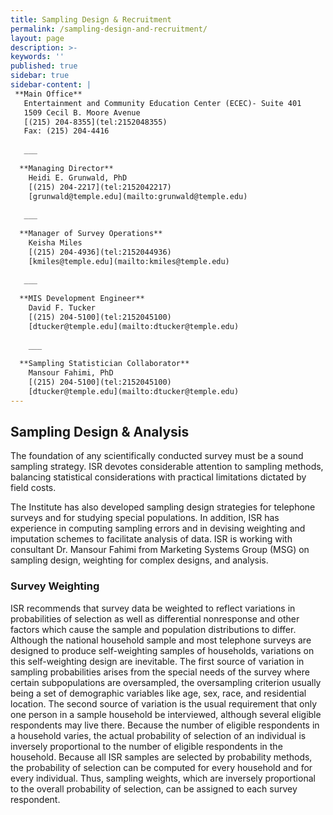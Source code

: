 ```yaml
---
title: Sampling Design & Recruitment 
permalink: /sampling-design-and-recruitment/
layout: page
description: >-
keywords: ''
published: true
sidebar: true
sidebar-content: |
 **Main Office**   
   Entertainment and Community Education Center (ECEC)- Suite 401   
   1509 Cecil B. Moore Avenue   
   [(215) 204-8355](tel:2152048355)       
   Fax: (215) 204-4416    
   
   ___
   
  **Managing Director**   
    Heidi E. Grunwald, PhD   
    [(215) 204-2217](tel:2152042217)   
    [grunwald@temple.edu](mailto:grunwald@temple.edu)    
   
   ___
   
  **Manager of Survey Operations**   
    Keisha Miles    
    [(215) 204-4936](tel:2152044936)       
    [kmiles@temple.edu](mailto:kmiles@temple.edu)    
    
   ___
   
  **MIS Development Engineer**   
    David F. Tucker         
    [(215) 204-5100](tel:2152045100)        
    [dtucker@temple.edu](mailto:dtucker@temple.edu)    
    
    ___
   
  **Sampling Statistician Collaborator**   
    Mansour Fahimi, PhD          
    [(215) 204-5100](tel:2152045100)           
    [dtucker@temple.edu](mailto:dtucker@temple.edu)     
---
```

## Sampling Design & Analysis
The foundation of any scientifically conducted survey must be a sound sampling strategy. ISR devotes considerable attention to sampling methods, balancing statistical considerations with practical limitations dictated by field costs.

The Institute has also developed sampling design strategies for telephone surveys and for studying special populations. In addition, ISR has experience in computing sampling errors and in devising weighting and imputation schemes to facilitate analysis of data. ISR is working with consultant Dr. Mansour Fahimi from Marketing Systems Group (MSG) on sampling design, weighting for complex designs, and analysis.

### Survey Weighting
ISR recommends that survey data be weighted to reflect variations in probabilities of selection as well as differential nonresponse and other factors which cause the sample and population distributions to differ. Although the national household sample and most telephone surveys are designed to produce self-weighting samples of households, variations on this self-weighting design are inevitable. The first source of variation in sampling probabilities arises from the special needs of the survey where certain subpopulations are oversampled, the oversampling criterion usually being a set of demographic variables like age, sex, race, and residential location. The second source of variation is the usual requirement that only one person in a sample household be interviewed, although several eligible respondents may live there. Because the number of eligible respondents in a household varies, the actual probability of selection of an individual is inversely proportional to the number of eligible respondents in the household. Because all ISR samples are selected by probability methods, the probability of selection can be computed for every household and for every individual. Thus, sampling weights, which are inversely proportional to the overall probability of selection, can be assigned to each survey respondent.
